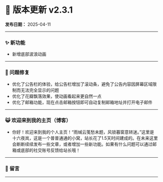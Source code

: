 # 📜 **版本更新 v2.3.1**  

**发布日期：** 2025-04-11  

---

### ✨ **新功能**  
- 新增底部波浪动画

---

### 🐞 **问题修复**  
- 优化了公告栏的体验，给公告栏增加了滚动条，避免了公告内容因屏幕区域限制而无法完全显示的问题
- 优化了花瓣飘落效果，使动画看起来更自然一点
- 优化了邮箱功能，现在点击邮箱按钮即可自动复制邮箱地址并打开电子邮件

---

### 😺 **欢迎来到我的主页（博客）** 
- 你好！欢迎来到我的个人主页！“雨缄云笺愁未题，风锁暮窗意转迷。”这里是十六夜岚，这是一个普普通通的小窝，站长花了1.5天时间建成的。在未来这里会断断续续发布一些文章，或者增加一些新功能。如果有什么问题可以通过邮箱或底部的社交账号反馈给站长哦！

---

###  📝 **留言** 
                                                                                    
---
